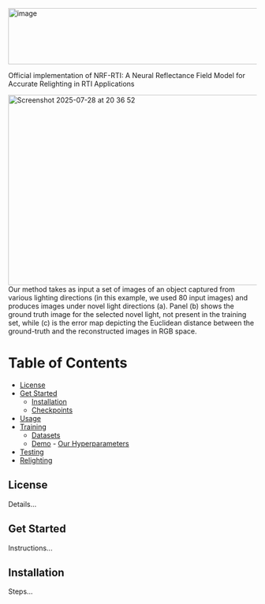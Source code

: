 <img width="966" height="114" alt="image" src="https://github.com/user-attachments/assets/c52978dd-df3a-423c-91bb-59bac65019cb" />


Official implementation of NRF-RTI: A Neural Reflectance Field Model for Accurate Relighting in RTI Applications

<img width="1420" height="386" alt="Screenshot 2025-07-28 at 20 36 52" src="https://github.com/user-attachments/assets/934486f8-87b6-45c5-a5ef-08223dbdb128" />
Our method takes as input a set of images of an object captured from various lighting directions (in this example, we used 80
input images) and produces images under novel light directions (a). Panel (b) shows the ground truth image for the selected novel
light, not present in the training set, while (c) is the error map depicting the Euclidean distance between the ground-truth and the reconstructed
images in RGB space.


# Table of Contents
- [License](#license)
- [Get Started](#get-started)
  - [Installation](#installation)
  - [Checkpoints](#checkpoints)
- [Usage](#usage)
- [Training](#training)
  - [Datasets](#datasets)
  - [Demo](#demo)  - [Our Hyperparameters](#our-hyperparameters)
- [Testing](#testing)
- [Relighting](#relighting)
  
## License

Details...

## Get Started

Instructions...

## Installation

Steps...
